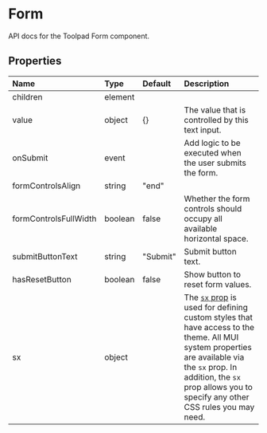 <!-- This file has been auto-generated using `yarn docs:build:api`. -->

# Form

<p class="description">API docs for the Toolpad Form component.</p>

## Properties

| Name                                                 | Type                                   | Default                                    | Description                                                                                                                                                                                                                                                                          |
| :--------------------------------------------------- | :------------------------------------- | :----------------------------------------- | :----------------------------------------------------------------------------------------------------------------------------------------------------------------------------------------------------------------------------------------------------------------------------------- |
| <span class="prop-name">children</span>              | <span class="prop-type">element</span> |                                            |                                                                                                                                                                                                                                                                                      |
| <span class="prop-name">value</span>                 | <span class="prop-type">object</span>  | <span class="prop-default">{}</span>       | The value that is controlled by this text input.                                                                                                                                                                                                                                     |
| <span class="prop-name">onSubmit</span>              | <span class="prop-type">event</span>   |                                            | Add logic to be executed when the user submits the form.                                                                                                                                                                                                                             |
| <span class="prop-name">formControlsAlign</span>     | <span class="prop-type">string</span>  | <span class="prop-default">"end"</span>    |                                                                                                                                                                                                                                                                                      |
| <span class="prop-name">formControlsFullWidth</span> | <span class="prop-type">boolean</span> | <span class="prop-default">false</span>    | Whether the form controls should occupy all available horizontal space.                                                                                                                                                                                                              |
| <span class="prop-name">submitButtonText</span>      | <span class="prop-type">string</span>  | <span class="prop-default">"Submit"</span> | Submit button text.                                                                                                                                                                                                                                                                  |
| <span class="prop-name">hasResetButton</span>        | <span class="prop-type">boolean</span> | <span class="prop-default">false</span>    | Show button to reset form values.                                                                                                                                                                                                                                                    |
| <span class="prop-name">sx</span>                    | <span class="prop-type">object</span>  |                                            | The [`sx` prop](https://mui.com/system/getting-started/the-sx-prop/) is used for defining custom styles that have access to the theme. All MUI system properties are available via the `sx` prop. In addition, the `sx` prop allows you to specify any other CSS rules you may need. |
